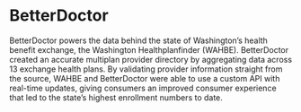 # BetterDoctor
BetterDoctor powers the data behind the state of Washington’s health benefit exchange, the Washington Healthplanfinder (WAHBE). BetterDoctor created an accurate multiplan provider directory by aggregating data across 13 exchange health plans.  By validating provider information straight from the source, WAHBE and BetterDoctor were able to use a custom API with real-time updates, giving consumers an improved consumer experience that led to the state’s highest enrollment numbers to date.
